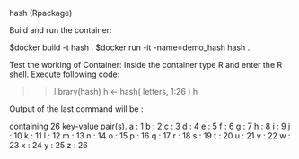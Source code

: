 hash (Rpackage)

Build and run the container:

$docker build -t hash .
$docker run -it -name=demo_hash hash .

Test the working of Container:
Inside the container type R and enter the R shell. Execute following code:

>> library(hash)
>> h <- hash( letters, 1:26 )
>> h

Output of the last command will be :

<hash> containing 26 key-value pair(s).
  a : 1
  b : 2
  c : 3
  d : 4
  e : 5
  f : 6
  g : 7
  h : 8
  i : 9
  j : 10
  k : 11
  l : 12
  m : 13
  n : 14
  o : 15
  p : 16
  q : 17
  r : 18
  s : 19
  t : 20
  u : 21
  v : 22
  w : 23
  x : 24
  y : 25
  z : 26
